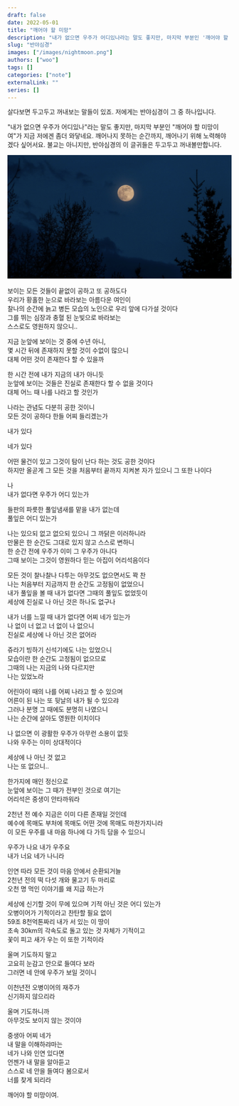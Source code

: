 ```yaml
---
draft: false
date: 2022-05-01
title: "깨어야 할 미망"
description: "내가 없으면 우주가 어디있나라는 말도 좋지만, 마지막 부분인 '깨어야 할 미망이여'가 지금 저에겐 좀더 와닿네요. 깨어나지 못하는 순간까지, 깨어나기 위해 노력해야겠다 싶어서요."
slug: "반야심경"
images: ["/images/nightmoon.png"]
authors: ["woo"]
tags: []
categories: ["note"]
externalLink: ""
series: []
---
```



살다보면 두고두고 꺼내보는 말들이 있죠. 저에게는 반야심경이 그 중 하나입니다.

"내가 없으면 우주가 어디있나"라는 말도 좋지만, 마지막 부분인 "깨어야 할 미망이여"가 지금 저에겐 좀더 와닿네요. 깨어나지 못하는 순간까지, 깨어나기 위해 노력해야겠다 싶어서요. 불교는 아니지만, 반야심경의 이 글귀들은 두고두고 꺼내볼만합니다.

![](/images/nightmoon.png)

보이는 모든 것들이 끝없이 공하고 또 공하도다  
우리가 황홀한 눈으로 바라보는 아름다운 여인이  
찰나의 순간에 늙고 병든 모습의 노인으로 우리 앞에 다가설 것이다  
그를 뛰는 심장과 충혈 된 눈빛으로 바라보는  
스스로도 영원하지 않으니..  

지금 눈앞에 보이는 것 중에 수년 아니,  
몇 시간 뒤에 존재하지 못할 것이 수없이 많으니  
대체 어떤 것이 존재한다 할 수 있을까  

한 시간 전에 내가 지금의 내가 아니듯  
눈앞에 보이는 것들은 진실로 존재한다 할 수 없을 것이다  
대체 어느 때 나를 나라고 할 것인가  

나라는 관념도 다분히 공한 것이니  
모든 것이 공하다 한들 어찌 들리겠는가  

내가 있다  

네가 있다  

어떤 물건이 있고 그것이 탐이 난다 하는 것도 공한 것이다  
하지만 올곧게 그 모든 것을 처음부터 끝까지 지켜본 자가 있으니 그 또한 나이다  

나  
내가 없다면 우주가 어디 있는가  

들판의 파릇한 풀잎냄새를 맡을 내가 없는데  
풀잎은 어디 있는가  

나는 있으되 없고 없으되 있으니 그 까닭은 이러하니라  
만물은 한 순간도 그대로 있지 않고 스스로 변하니  
한 순간 전에 우주가 이미 그 우주가 아니다  
그때 보이는 그것이 영원하다 믿는 아집이 어리석음이다  

모든 것이 찰나찰나 다투는 아무것도 없으면서도 꽉 찬  
나는 처음부터 지금까지 한 순간도 고정됨이 없었으니  
내가 풀잎을 볼 때 내가 없다면 그때의 풀잎도 없었듯이  
세상에 진실로 나 아닌 것은 하나도 없구나  

내가 너를 느낄 때 내가 없다면 어찌 네가 있는가  
나 없이 너 없고 너 없이 나 없으니  
진실로 세상에 나 아닌 것은 없어라  

쥬라기 빙하기 신석기에도 나는 있었으니  
모습이란 한 순간도 고정됨이 없으므로  
그때의 나는 지금의 나와 다르지만  
나는 있었노라  

어린아이 때의 나를 어찌 나라고 할 수 있으며  
어른이 된 나는 또 뒷날의 내가 될 수 있으랴  
그러나 분명 그 때에도 분명히 나였으니  
나는 순간에 살아도 영원한 이치이다  

나 없으면 이 광활한 우주가 아무런 소용이 없듯  
나와 우주는 이미 상대적이다  

세상에 나 아닌 것 없고  
나는 또 없으니..  

한가지에 매인 정신으로  
눈앞에 보이는 그 때가 전부인 것으로 여기는  
어리석은 중생이 안타까워라  

2천년 전 예수 지금은 이미 다른 존재일 것인데  
예수에 목매도 부처에 목매도 어떤 것에 목매도 마찬가지니라  
이 모든 우주를 내 마음 하나에 다 가득 담을 수 있으니  

우주가 나요 내가 우주요  
내가 너요 네가 나니라  

인연 따라 모든 것이 마음 안에서 순환되거늘  
2천년 전의 떡 다섯 개와 물고기 두 마리로  
오천 명 먹인 이야기를 왜 지금 하는가  

세상에 신기할 것이 무에 있으며 기적 아닌 것은 어디 있는가  
오병이어가 기적이라고 찬탄할 필요 없이  
59조 8천억톤짜리 내가 서 있는 이 땅이  
초속 30km의 각속도로 돌고 있는 것 자체가 기적이고  
꽃이 피고 새가 우는 이 또한 기적이라  

울며 기도하지 말고  
고요히 눈감고 안으로 들여다 보라  
그러면 네 안에 우주가 보일 것이니  

이천년전 오병이어의 재주가  
신기하지 않으리라  

울며 기도하니까  
아무것도 보이지 않는 것이야  

중생아 어찌 네가  
내 말을 이해하랴마는  
네가 나와 인연 있다면  
언젠가 내 말을 알아듣고  
스스로 네 안을 들여다 봄으로서  
너를 찾게 되리라  

깨어야 할 미망이여.  